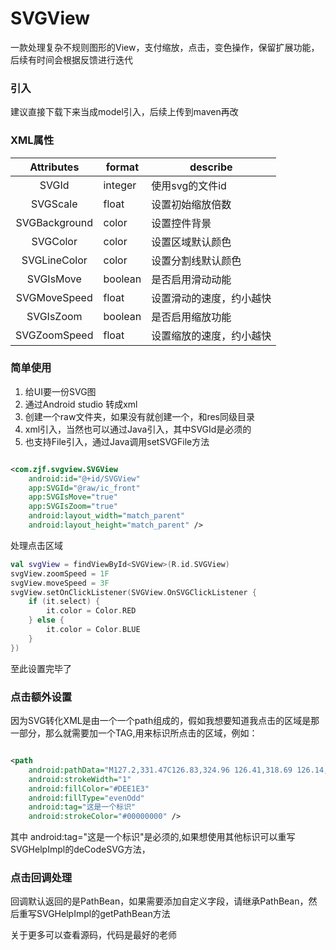 # SVGView

一款处理复杂不规则图形的View，支付缩放，点击，变色操作，保留扩展功能，后续有时间会根据反馈进行迭代

### 引入

建议直接下载下来当成model引入，后续上传到maven再改

### XML属性

|  Attributes   | format  | describe     |
|:-------------:|---------|--------------|
|     SVGId     | integer | 使用svg的文件id   |
|   SVGScale    | float   | 设置初始缩放倍数     |
| SVGBackground | color   | 设置控件背景       |
|   SVGColor    | color   | 设置区域默认颜色     |
| SVGLineColor  | color   | 设置分割线默认颜色    |
|   SVGIsMove   | boolean | 是否启用滑动动能     |
| SVGMoveSpeed  | float   | 设置滑动的速度，约小越快 |
|   SVGIsZoom   | boolean | 是否启用缩放功能     |
| SVGZoomSpeed  | float   | 设置缩放的速度，约小越快 |

### 简单使用

1. 给UI要一份SVG图
2. 通过Android studio 转成xml
3. 创建一个raw文件夹，如果没有就创建一个，和res同级目录
4. xml引入，当然也可以通过Java引入，其中SVGId是必须的
5. 也支持File引入，通过Java调用setSVGFile方法

```xml

<com.zjf.svgview.SVGView 
    android:id="@+id/SVGView" 
    app:SVGId="@raw/ic_front" 
    app:SVGIsMove="true" 
    app:SVGIsZoom="true"
    android:layout_width="match_parent" 
    android:layout_height="match_parent" />
```
处理点击区域
```kotlin
val svgView = findViewById<SVGView>(R.id.SVGView)
svgView.zoomSpeed = 1F
svgView.moveSpeed = 3F
svgView.setOnClickListener(SVGView.OnSVGClickListener {
    if (it.select) {
        it.color = Color.RED
    } else {
        it.color = Color.BLUE
    }
})
```

至此设置完毕了

### 点击额外设置

因为SVG转化XML是由一个一个path组成的，假如我想要知道我点击的区域是那一部分，那么就需要加一个TAG,用来标识所点击的区域，例如：

```xml

<path
    android:pathData="M127.2,331.47C126.83,324.96 126.41,318.69 126.14,312.42C125.31,293.16 124.64,273.9 123.68,254.65C123.46,250.26 122.34,245.9 121.6,241.38C137.65,240.17 152.63,234.49 166.86,225.82C167.16,228.42 167.47,230.77 167.71,233.13C168.9,244.89 169.72,256.65 169.16,268.49C168.66,278.91 166.6,289.01 163.83,299.02C161.34,307.98 158.97,316.96 156.59,325.95C156.24,327.28 156.13,328.69 155.92,330.02C146.28,324.93 136.87,325.72 127.2,331.47"
    android:strokeWidth="1" 
    android:fillColor="#DEE1E3" 
    android:fillType="evenOdd" 
    android:tag="这是一个标识" 
    android:strokeColor="#00000000" />
```

其中 android:tag="这是一个标识"是必须的,如果想使用其他标识可以重写SVGHelpImpl的deCodeSVG方法，

### 点击回调处理

回调默认返回的是PathBean，如果需要添加自定义字段，请继承PathBean，然后重写SVGHelpImpl的getPathBean方法

关于更多可以查看源码，代码是最好的老师